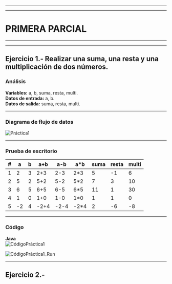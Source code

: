 
***
***
# PRIMERA PARCIAL
***
***
## Ejercicio 1.- Realizar una suma, una resta y una multiplicación de dos números.
### Análisis
**Variables:** a, b, suma, resta, multi. \
**Datos de entrada:** a, b. \
**Datos de salida:** suma, resta, multi. 
***
### Diagrama de flujo de datos
![Práctica1](https://user-images.githubusercontent.com/122065504/210917009-2b7fa207-07a7-46ed-ac9d-7b00b86ec564.png)
***
### Prueba de escritorio
| # | a | b | a+b |  a-b  | a*b | suma | resta | multi |
|---|-- |-- |---- |------ |---- |----- |------ |------ |
| 1 | 2 | 3 | 2+3 |  2-3 |  2*3 |   5  |   -1  |   6  |
| 2 | 5 | 2 | 5+2 |  5-2 |  5*2 |   7  |   3  |   10  |
| 3 | 6 | 5 | 6+5 |  6-5 |  6*5 |  11  |   1  |   30  |
| 4 | 1 | 0 | 1+0 |  1-0 |  1*0 |   1  |   1  |    0  |
| 5 |-2 | 4 |-2+4 | -2-4 | -2*4 |   2  |  -6  |   -8  |
***
### Código
**Java**\
![CódigoPráctica1](https://user-images.githubusercontent.com/122065504/210922750-52226e15-0a2a-4db6-bc81-8ae504f1c6c5.png)

![CódigoPráctica1_Run](https://user-images.githubusercontent.com/122065504/210922803-6c77f6d8-ab23-465f-a913-8273b52f4060.png)
***
## Ejercicio 2.-

